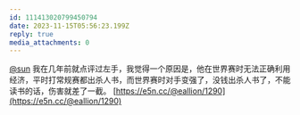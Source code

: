 ```yaml
---
id: 111413020799450794
date: 2023-11-15T05:56:23.199Z
reply: true
media_attachments: 0
---
```


[@sun](https://jiong.us/@sun) 我在几年前就点评过左手，我觉得一个原因是，他在世界赛时无法正确利用经济，平时打常规赛都出杀人书，而世界赛时对手变强了，没钱出杀人书了，不能读书的话，伤害就差了一截。 [https://e5n.cc/@eallion/1290](https://e5n.cc/@eallion/1290)

